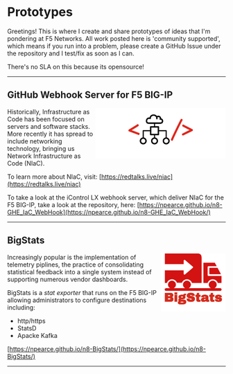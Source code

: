 # Prototypes

Greetings! This is where I create and share prototypes of ideas that I'm pondering at F5 Networks. All work posted here is 'community supported', which means if you run into a problem, please create a GitHub Issue under the repository and I test/fix as soon as I can. 

There's no SLA on this because its opensource!

---

## GitHub Webhook Server for F5 BIG-IP

<img align="right" width="300px" src="images/IaC_Logo-300dpi.png" alt="IaC_Logo"/>

Historically, Infrastructure as Code has been focused on servers and software stacks. More recently it has spread to include networking technology, bringing us Network Infrastructure as Code (NIaC).

To learn more about NIaC, visit: [https://redtalks.live/niac](https://redtalks.live/niac)

To take a look at the iControl LX webhook server, which deliver NIaC for the F5 BIG-IP, take a look at the repository, here: [https://npearce.github.io/n8-GHE_IaC_WebHook](https://npearce.github.io/n8-GHE_IaC_WebHook/)

---

## BigStats

<img align="right" width="150px" src="images/BigStats-300dpi.png" alt="BigStats_Logo"/>

Increasingly popular is the implementation of telemetry piplines, the practice of consolidating statistical feedback into a single system instead of supporting numerous vendor dashboards.

BigStats is a *stat exporter* that runs on the F5 BIG-IP allowing administrators to configure destinations including:

* http/https
* StatsD
* Apacke Kafka

[https://npearce.github.io/n8-BigStats/](https://npearce.github.io/n8-BigStats/)

---